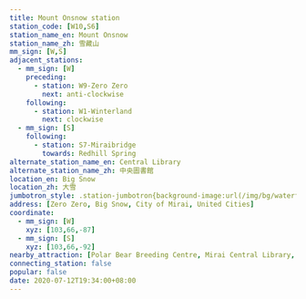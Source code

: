 ```yaml
---
title: Mount Onsnow station
station_code: [W10,S6]
station_name_en: Mount Onsnow
station_name_zh: 雪藏山
mm_sign: [W,S]
adjacent_stations:
  - mm_sign: [W]
    preceding:
      - station: W9-Zero Zero
        next: anti-clockwise
    following:
      - station: W1-Winterland
        next: clockwise
  - mm_sign: [S]
    following:
      - station: S7-Miraibridge
        towards: Redhill Spring
alternate_station_name_en: Central Library
alternate_station_name_zh: 中央圖書館
location_en: Big Snow
location_zh: 大雪
jumbotron_style: .station-jumbotron{background-image:url(/img/bg/waterfallline.png),url(/img/bg/bigsnowline.png);background-repeat:no-repeat;background-size:100% 10px,50% 10px;background-position:0 115px,right 145px}
address: [Zero Zero, Big Snow, City of Mirai, United Cities]
coordinate:
  - mm_sign: [W]
    xyz: [103,66,-87]
  - mm_sign: [S]
    xyz: [103,66,-92]
nearby_attraction: [Polar Bear Breeding Centre, Mirai Central Library, United Cities Gene Vault]
connecting_station: false
popular: false
date: 2020-07-12T19:34:00+08:00
---
```


